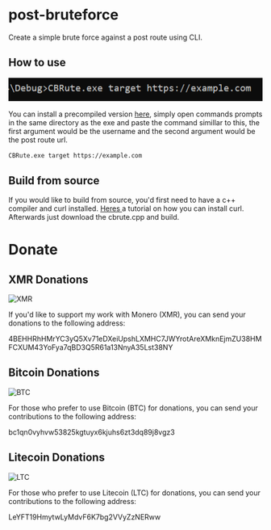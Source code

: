 # post-bruteforce

Create a simple brute force against a post route using CLI.


## How to use

<img src="https://github.com/cobs0n/post-bruteforce/blob/main/sdawdawd.png"></img>

You can install a precompiled version <a href="https://github.com/cobs0n/post-bruteforce/releases">here</a>, simply open commands prompts in the same directory as the exe and paste the command simillar to this, the first argument would be the username and the second argument would be the post route url. 

```
CBRute.exe target https://example.com
```


## Build from source

If you would like to build from source, you'd first need to have a c++ compiler and curl installed. <a href="https://stackoverflow.com/questions/53861300/how-do-you-properly-install-libcurl-for-use-in-visual-studio-2017">Heres </a> a tutorial on how you can install curl. Afterwards just download the cbrute.cpp and build.


# Donate

## XMR Donations
<img src="https://cryptologos.cc/logos/monero-xmr-logo.png?v=032" alt="XMR" width="200"/>

If you'd like to support my work with Monero (XMR), you can send your donations to the following address:

4BEHHRhHMrYC3yQ5Xv71eDXeiUpshLXMHC7JWYrotAreXMknEjmZU38HMFCXUM43YoFya7qBD3Q5R61a13NnyA35Lst38NY

## Bitcoin Donations
<img src="https://cryptologos.cc/logos/bitcoin-btc-logo.png?v=032" alt="BTC" width="200"/>

For those who prefer to use Bitcoin (BTC) for donations, you can send your contributions to the following address:

bc1qn0vyhvw53825kgtuyx6kjuhs6zt3dq89j8vgz3

## Litecoin Donations
<img src="https://cryptologos.cc/logos/litecoin-ltc-logo.png?v=032" alt="LTC" width="200"/>

For those who prefer to use Litecoin (LTC) for donations, you can send your contributions to the following address:

LeYFT19HmytwLyMdvF6K7bg2VVyZzNERww


